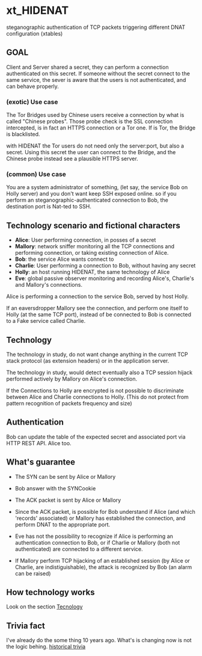 # xt_HIDENAT

steganographic authentication of TCP packets triggering different DNAT configuration (xtables)

## GOAL

Client and Server shared a secret, they can perform a connection authenticated on this secret. If someone without the secret connect to the same service, the sever is aware that the users is not authenticated, and can behave properly.

### (exotic) Use case

The Tor Bridges used by Chinese users receive a connection by what is called "Chinese probes". Those probe check is the SSL connection intercepted, is in fact an HTTPS connection or a Tor one. If is Tor, the Bridge is blacklisted. 

with HIDENAT the Tor users do not need only the server:port, but also a secret. Using this secret the user can connect to the Bridge, and the Chinese probe instead see a plausible HTTPS server.

### (common) Use case

You are a system administrator of something, (let say, the service Bob on Holly server) and you don't want keep SSH exposed online. so if you perform an steganographic-authenticated connection to Bob, the destination port is Nat-ted to SSH.   


## Technology scenario and fictional characters

  * **Alice**: User performing connection, in posses of a secret
  * **Mallory**: network sniffer monitoring all the TCP connections and performing connection, or taking existing connection of Alice.
  * **Bob**: the service Alice wants connect to
  * **Charlie**: User performing a connection to Bob, without having any secret
  * **Holly**: an host running HIDENAT, the same technology of Alice
  * **Eve**: global passive observer monitoring and recording Alice's, Charlie's and Mallory's connections.

Alice is performing a connection to the service Bob, served by host Holly. 

If an eaversdropper Mallory see the connection, and perform one itself to Holly (at
the same TCP port), instead of be connected to Bob is connected to a Fake service
called Charlie.

## Technology 

The technology in study, do not want change anything in the current TCP stack 
protocol (as extension headers) or in the application server. 

The technology in study, would detect eventually also a TCP session hijack performed
actively by Mallory on Alice's connection.

If the Connections to Holly are encrypted is not possible to discriminate between Alice and Charlie
connections to Holly. (This do not protect from pattern recognition of packets frequency and size) 

## Authentication

Bob can update the table of the expected secret and associated port via HTTP REST API.
Alice too.


## What's guarantee

  * The SYN can be sent by Alice or Mallory
  * Bob answer with the SYNCookie
  * The ACK packet is sent by Alice or Mallory
  * Since the ACK packet, is possible for Bob understand if Alice (and which 'records' associated) or Mallory has established the connection, and perform DNAT to the appropriate port.

  * Eve has not the possibility to recognize if Alice is performing an authentication connection to Bob, or if Charlie or Mallory (both not authenticated) are connected to a different service.
  * If Mallory perform TCP hijacking of an established session (by Alice or Charlie, are indistiguishable), the attack is recognized by Bob (an alarm can be raised)

## How technology works

Look on the section [Tecnology](Technology.md)

## Trivia fact

I've already do the some thing 10 years ago. What's is changing now is not the logic behing. [historical trivia](HISTRIVIA.md)
